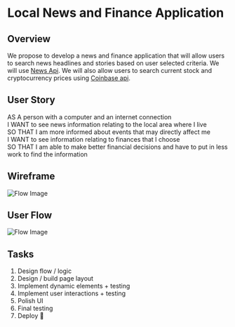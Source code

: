 # Local News and Finance Application


## Overview
We propose to develop a news and finance application that will allow users to search news headlines and stories based on user selected criteria. We will use [News Api](https://newsapi.org/).
We will also allow users to search current stock and cryptocurrency prices using [Coinbase api](https://developers.coinbase.com/).


## User Story
AS A person with a computer and an internet connection  
I WANT to see news information relating to the local area where I live  
SO THAT I am more informed about events that may directly affect me  
I WANT to see information relating to finances that I choose  
SO THAT I am able to make better financial decisions and have to put in less work to find the information  

## Wireframe
![Flow Image](./Assets/Wireframe.png=500x)

## User Flow
![Flow Image](./Assets/flow.png=500x)


## Tasks

1. Design flow / logic
2. Design / build page layout
3. Implement dynamic elements + testing
4. Implement user interactions + testing
5. Polish UI
6. Final testing
7. Deploy 🚀